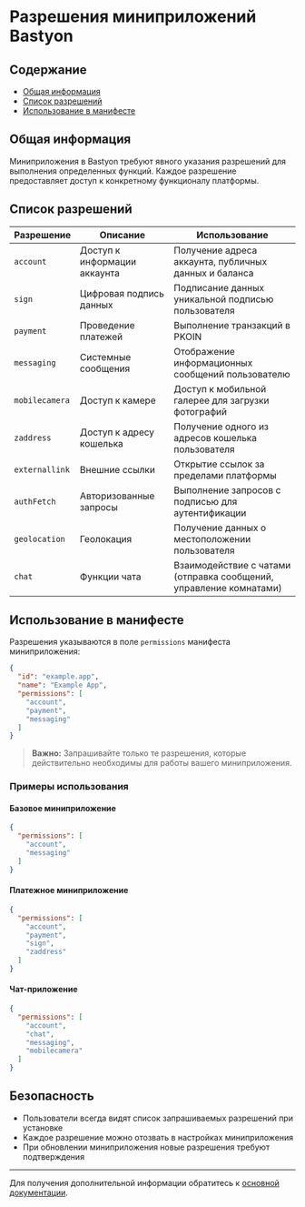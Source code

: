 # Разрешения миниприложений Bastyon

## Содержание
- [Общая информация](#общая-информация)
- [Список разрешений](#список-разрешений)
- [Использование в манифесте](#использование-в-манифесте)

## Общая информация

Миниприложения в Bastyon требуют явного указания разрешений для выполнения определенных функций. Каждое разрешение предоставляет доступ к конкретному функционалу платформы.

## Список разрешений

| Разрешение | Описание | Использование |
|------------|-----------|---------------|
| `account` | Доступ к информации аккаунта | Получение адреса аккаунта, публичных данных и баланса |
| `sign` | Цифровая подпись данных | Подписание данных уникальной подписью пользователя |
| `payment` | Проведение платежей | Выполнение транзакций в PKOIN |
| `messaging` | Системные сообщения | Отображение информационных сообщений пользователю |
| `mobilecamera` | Доступ к камере | Доступ к мобильной галерее для загрузки фотографий |
| `zaddress` | Доступ к адресу кошелька | Получение одного из адресов кошелька пользователя |
| `externallink` | Внешние ссылки | Открытие ссылок за пределами платформы |
| `authFetch` | Авторизованные запросы | Выполнение запросов с подписью для аутентификации |
| `geolocation` | Геолокация | Получение данных о местоположении пользователя |
| `chat` | Функции чата | Взаимодействие с чатами (отправка сообщений, управление комнатами) |

## Использование в манифесте

Разрешения указываются в поле `permissions` манифеста миниприложения:

```json
{
  "id": "example.app",
  "name": "Example App",
  "permissions": [
    "account",
    "payment",
    "messaging"
  ]
}
```

> **Важно:** Запрашивайте только те разрешения, которые действительно необходимы для работы вашего миниприложения.

### Примеры использования

#### Базовое миниприложение
```json
{
  "permissions": [
    "account",
    "messaging"
  ]
}
```

#### Платежное миниприложение
```json
{
  "permissions": [
    "account",
    "payment",
    "sign",
    "zaddress"
  ]
}
```

#### Чат-приложение
```json
{
  "permissions": [
    "account",
    "chat",
    "messaging",
    "mobilecamera"
  ]
}
```

## Безопасность

- Пользователи всегда видят список запрашиваемых разрешений при установке
- Каждое разрешение можно отозвать в настройках миниприложения
- При обновлении миниприложения новые разрешения требуют подтверждения

---

Для получения дополнительной информации обратитесь к [основной документации](./README.md).